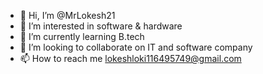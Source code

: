 - 👋 Hi, I’m @MrLokesh21
- 👀 I’m interested in software & hardware 
- 🌱 I’m currently learning B.tech
- 💞️ I’m looking to collaborate on IT and software company
- 📫 How to reach me lokeshloki116495749@gmail.com

<!---
MrLokesh21/MrLokesh21 is a ✨ special ✨ repository because its `README.md` (this file) appears on your GitHub profile.
You can click the Preview link to take a look at your changes.
--->
